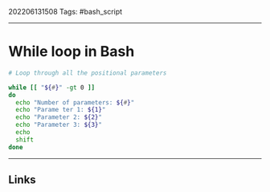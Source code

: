 202206131508
Tags: #bash_script

---

# While loop in Bash

```bash
# Loop through all the positional parameters

while [[ "${#}" -gt 0 ]]
do
  echo "Number of parameters: ${#}"
  echo "Parame ter 1: ${1}"
  echo "Parameter 2: ${2}"
  echo "Parameter 3: ${3}"
  echo
  shift
done
```

---
## Links